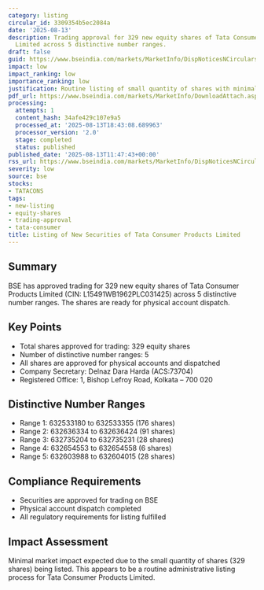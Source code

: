 ```yaml
---
category: listing
circular_id: 3309354b5ec2084a
date: '2025-08-13'
description: Trading approval for 329 new equity shares of Tata Consumer Products
  Limited across 5 distinctive number ranges.
draft: false
guid: https://www.bseindia.com/markets/MarketInfo/DispNoticesNCirculars.aspx?Noticeid={F5FE09BF-D261-4E4B-8C8A-5B9DE4C18084}&noticeno=20250813-27&dt=08/13/2025&icount=27&totcount=73&flag=0
impact: low
impact_ranking: low
importance_ranking: low
justification: Routine listing of small quantity of shares with minimal market impact
pdf_url: https://www.bseindia.com/markets/MarketInfo/DownloadAttach.aspx?id=20250813-27&attachedId=2b6ddaf3-5897-40c2-a951-debd45d497de
processing:
  attempts: 1
  content_hash: 34afe429c107e9a5
  processed_at: '2025-08-13T18:43:08.689963'
  processor_version: '2.0'
  stage: completed
  status: published
published_date: '2025-08-13T11:47:43+00:00'
rss_url: https://www.bseindia.com/markets/MarketInfo/DispNoticesNCirculars.aspx?Noticeid={F5FE09BF-D261-4E4B-8C8A-5B9DE4C18084}&noticeno=20250813-27&dt=08/13/2025&icount=27&totcount=73&flag=0
severity: low
source: bse
stocks:
- TATACONS
tags:
- new-listing
- equity-shares
- trading-approval
- tata-consumer
title: Listing of New Securities of Tata Consumer Products Limited
---
```


## Summary

BSE has approved trading for 329 new equity shares of Tata Consumer Products Limited (CIN: L15491WB1962PLC031425) across 5 distinctive number ranges. The shares are ready for physical account dispatch.

## Key Points

- Total shares approved for trading: 329 equity shares
- Number of distinctive number ranges: 5
- All shares are approved for physical accounts and dispatched
- Company Secretary: Delnaz Dara Harda (ACS:73704)
- Registered Office: 1, Bishop Lefroy Road, Kolkata – 700 020

## Distinctive Number Ranges

- Range 1: 632533180 to 632533355 (176 shares)
- Range 2: 632636334 to 632636424 (91 shares)
- Range 3: 632735204 to 632735231 (28 shares)
- Range 4: 632654553 to 632654558 (6 shares)
- Range 5: 632603988 to 632604015 (28 shares)

## Compliance Requirements

- Securities are approved for trading on BSE
- Physical account dispatch completed
- All regulatory requirements for listing fulfilled

## Impact Assessment

Minimal market impact expected due to the small quantity of shares (329 shares) being listed. This appears to be a routine administrative listing process for Tata Consumer Products Limited.
